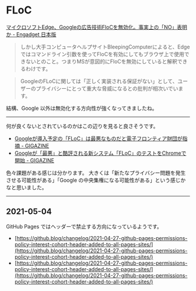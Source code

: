 # FLoC

[マイクロソフトEdge、Googleの広告技術FloCを無効化。事実上の「NO」表明か - Engadget 日本版](https://japanese.engadget.com/ms-edge-google-floc-diabled-073050317.html)

> しかし大手コンピュータヘルプサイトBleepingComputerによると、Edgeではコマンドライン引数を使ってFloCを有効にしてもブラウザ上で使用できないとのこと。つまりMSが意図的にFloCを無効にしていると解釈できるわけです。

> GoogleのFLoCに関しては「正しく実装される保証がない」として、ユーザーのプライバシーにとって重大な脅威になるとの批判が相次いでいます。

結構、Google 以外は無効化する方向性が強くなってきましたね。

---

何が良くないとされているのかはこの辺りを見ると良さそうです。

- [Googleが導入予定の「FLoC」は最悪なものだと電子フロンティア財団が指摘 - GIGAZINE](https://gigazine.net/news/20210305-googles-floc-terrible-idea/)
- [Googleが「最悪」と酷評される新システム「FLoC」のテストをChromeで開始 - GIGAZINE](https://gigazine.net/news/20210331-google-testing-floc/)

色々課題がある感じは分かります。
大きくは「新たなプライバシー問題を発生させる可能性がある」「Google の中央集権になる可能性がある」という感じかなと思いました。

---

## 2021-05-04

GitHub Pages ではヘッダーで禁止する方向になっているようです。

- [https://github.blog/changelog/2021-04-27-github-pages-permissions-policy-interest-cohort-header-added-to-all-pages-sites/](https://github.blog/changelog/2021-04-27-github-pages-permissions-policy-interest-cohort-header-added-to-all-pages-sites/)
- [https://github.blog/changelog/2021-04-27-github-pages-permissions-policy-interest-cohort-header-added-to-all-pages-sites/](https://github.blog/changelog/2021-04-27-github-pages-permissions-policy-interest-cohort-header-added-to-all-pages-sites/)
